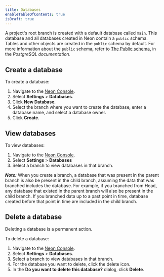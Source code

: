 ```yaml
---
title: Databases
enableTableOfContents: true
isDraft: true
---
```


A project's root branch is created with a default database called `main`. This database and all databases created in Neon contain a `public` schema. Tables and other objects are created in the `public` schema by default. For more information about the `public` schema, refer to [The Public schema](https://www.postgresql.org/docs/current/ddl-schemas.html#DDL-SCHEMAS-PUBLIC), in the _PostgreSQL documentation_.

## Create a database

To create a database:

1. Navigate to the [Neon Console](https://console.neon.tech).
2. Select **Settings** > **Databases**.
3. Click **New Database**.
4. Select the branch where you want to create the database, enter a database name, and select a database owner.
5. Click **Create**.

## View databases

To view databases:

1. Navigate to the [Neon Console](https://console.neon.tech).
2. Select **Settings** > **Databases**
3. Select a branch to view databases in that branch.

_**Note:**_ When you create a branch, a database that was present in the parent branch is also be present in the child branch, assuming the data that was branched includes the database. For example, if you branched from Head, any database that existed in the parent branch will also be present in the child branch. If you branched data up to a past point in time, database created before that point in time are included in the child branch.

## Delete a database

Deleting a database is a permanent action.

To delete a database:

1. Navigate to the [Neon Console](https://console.neon.tech).
2. Select **Settings** > **Databases**.
3. Select a branch to view databases in that branch.
4. For the database you want to delete, click the delete icon.
5. In the **Do you want to delete this database?** dialog, click **Delete**.
